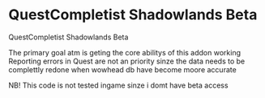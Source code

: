 # QuestCompletist Shadowlands Beta
QuestCompletist Shadowlands Beta

The primary goal atm is geting the core abilitys of this addon working
Reporting errors in Quest are not an priority sinze the data needs to be 
complettly redone when wowhead db have become moore accurate

NB! This code is not tested ingame sinze i domt have beta access 
